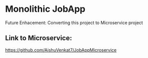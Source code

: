 # Monolithic JobApp
Future Enhacement: Converting this project to Microservice project

## Link to Microservice:
https://github.com/AishuVenkat7/JobAppMicroservice
